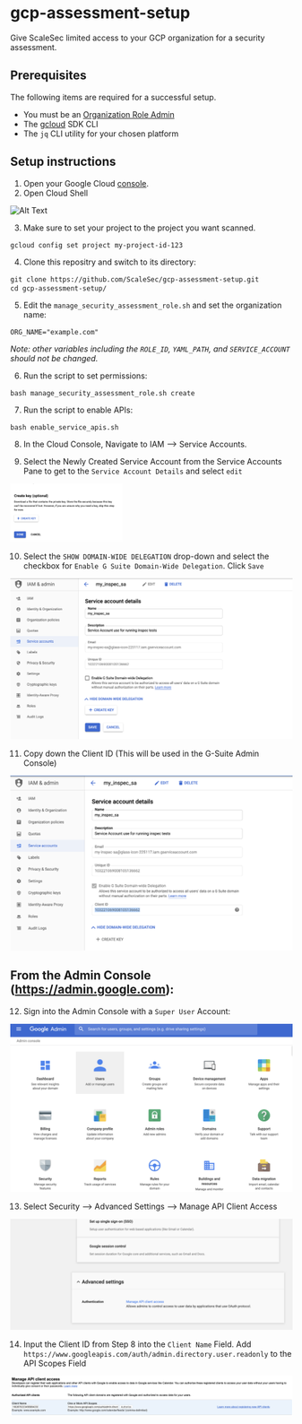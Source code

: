 # gcp-assessment-setup
Give ScaleSec limited access to your GCP organization for a security assessment.

## Prerequisites
The following items are required for a successful setup.

- You must be an [Organization Role Admin](https://console.cloud.google.com/iam-admin/roles/details/roles<iam.organizationRoleAdmin)
- The [gcloud](https://cloud.google.com/sdk/) SDK CLI
- The `jq` CLI utility for your chosen platform

## Setup instructions

1. Open your Google Cloud [console](https://console.cloud.google.com).
2. Open Cloud Shell

![Alt Text](https://cloud.google.com/shell/docs/images/shellstart-update.gif)


3. Make sure to set your project to the project you want scanned.

```
gcloud config set project my-project-id-123
```

4. Clone this repositry and switch to its directory:

```
git clone https://github.com/ScaleSec/gcp-assessment-setup.git
cd gcp-assessment-setup/
```

5. Edit the `manage_security_assessment_role.sh` and set the organization name:

```
ORG_NAME="example.com"
```

_Note: other variables including the `ROLE_ID`, `YAML_PATH`, and `SERVICE_ACCOUNT` should not be changed._ 


6. Run the script to set permissions:

```
bash manage_security_assessment_role.sh create
```

7. Run the script to enable APIs:

```
bash enable_service_apis.sh
```

8. In the Cloud Console, Navigate to IAM --> Service Accounts. 

9. Select the Newly Created Service Account from the Service Accounts Pane to get to the `Service Account Details` and select `edit`

<img src="./IMG/CREATE_KEY.png" alt="drawing" width="200"/>

10. Select the `SHOW DOMAIN-WIDE DELEGATION` drop-down and select the checkbox for `Enable G Suite Domain-Wide Delegation`.  Click `Save`

![DWD_SA](./IMG/DWD_SA.png)

11. Copy down the Client ID (This will be used in the G-Suite Admin Console)

![Client_ID](./IMG/Client_ID.png)

## From the Admin Console (https://admin.google.com):

12. Sign into the Admin Console with a `Super User` Account:

![ADMIN_CONSOLE](./IMG/ADMIN_CONSOLE.png)

13. Select Security --> Advanced Settings --> Manage API Client Access

![ADV_SETTINGS](./IMG/ADV_SETTINGS.png)

14. Input the Client ID from Step 8 into the `Client Name` Field.  Add `https://www.googleapis.com/auth/admin.directory.user.readonly` to the API Scopes Field

![ADD_SCOPES](./IMG/ADD_SCOPES.png)